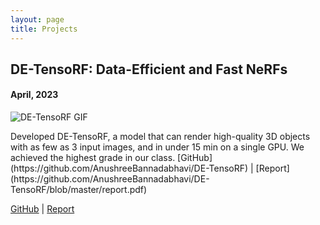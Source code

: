 ```yaml
---
layout: page
title: Projects
---
```


## DE-TensoRF: Data-Efficient and Fast NeRFs

#### April, 2023

<div class="row">
  <div class="col-md-6">
    <img src="/assets/img/deTensoRF.gif" alt="DE-TensoRF GIF">
  </div>
  <div class="col-md-6">
    <p>
      Developed DE-TensoRF, a model that can render high-quality 3D objects with as few as 3 input images, and in under 15 min on a single GPU. We achieved the highest grade in our class.
      [GitHub](https://github.com/AnushreeBannadabhavi/DE-TensoRF) | [Report](https://github.com/AnushreeBannadabhavi/DE-TensoRF/blob/master/report.pdf)
    </p>
  </div>
</div>

[GitHub](https://github.com/AnushreeBannadabhavi/DE-TensoRF) | [Report](https://github.com/AnushreeBannadabhavi/DE-TensoRF/blob/master/report.pdf)